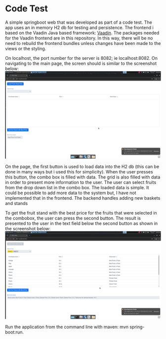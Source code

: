 # Code Test
A simple springboot web that was developed as part of a code test. The app uses an in memory H2 db for testing and persistence. The frontend i based on the Vaadin Java based framework: 
[Vaadin](https://vaadin.com/). The packages needed for the Vaadin frontend are in this repository. In this way, there will be no need to rebuild the frontend bundles unless changes have been made to the views or the styling.

On localhost, the port number for the server is 8082; ie localhost:8082. On navigating to the main page, the screen should is similar to the screenshot below:![Main page.](app-main-page.png) 

On the page, the first button is used to load data into the H2 db (this can be done in many ways but i used this for simplicity). When the user presses this button, the combo box is filled with data. The grid is also filled with data in order to present more information to the user. The user can select fruits from the drop down list in the combo box. The loaded data is simple. It could be possible to add more data to the system but, I have not implemented that in the frontend. The backend handles adding new baskets and stands

To get the fruit stand with the best price for the fruits that were selected in the combobox, the user can press the second button. The result is presented to the user in the text field below the second button as shown in the screenshot below: ![Main page.](main-page-with-data.png)

Run the application from the command line with maven: mvn spring-boot:run.



